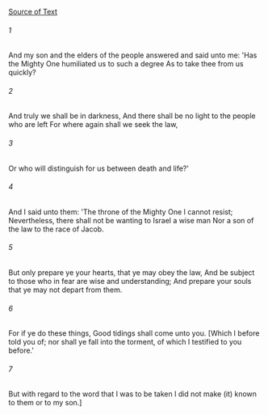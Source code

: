 [Source of Text](https://github.com/scrollmapper/bible_databases_deuterocanonical)

###### 1
And my son and the elders of the people answered and said unto me: 'Has the Mighty One humiliated us to such a degree As to take thee from us quickly?

###### 2
And truly we shall be in darkness, And there shall be no light to the people who are left For where again shall we seek the law,

###### 3
Or who will distinguish for us between death and life?'

###### 4
And I said unto them: 'The throne of the Mighty One I cannot resist; Nevertheless, there shall not be wanting to Israel a wise man Nor a son of the law to the race of Jacob.

###### 5
But only prepare ye your hearts, that ye may obey the law, And be subject to those who in fear are wise and understanding; And prepare your souls that ye may not depart from them.

###### 6
For if ye do these things, Good tidings shall come unto you. [Which I before told you of; nor shall ye fall into the torment, of which I testified to you before.'

###### 7
But with regard to the word that I was to be taken I did not make (it) known to them or to my son.]